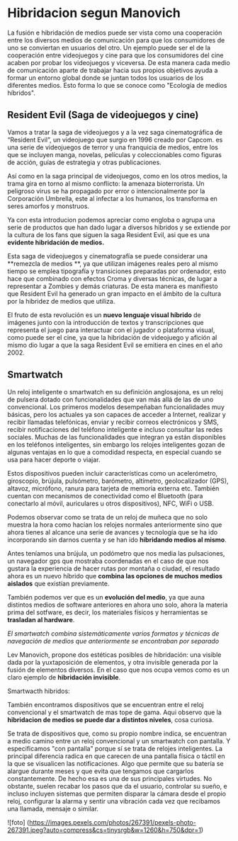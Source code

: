 ﻿# Hibridacion segun Manovich

La fusión e hibridación de medios puede ser vista como una cooperación entre los diversos medios de comunicación para que los consumidores de uno se conviertan en usuarios del otro. Un ejemplo puede ser el de la cooperación entre videojuegos y cine para que los consumidores del cine acaben por probar los videojuegos y viceversa. De esta manera cada medio de comunicación aparte de trabajar hacia sus propios objetivos ayuda a formar un entorno global donde se juntan todos los usuarios de los diferentes medios. Esto forma lo que se conoce como "Ecología de medios híbridos".


## Resident Evil (Saga de videojuegos y cine)

Vamos a tratar la saga de videojuegos y a la vez saga cinematográfica de “Resident Evil”, un videojuego que surgio en 1996 creado por Capcom. es una serie de videojuegos de terror y una franquicia de medios, entre los que se incluyen manga, novelas, películas y coleccionables como figuras de acción, guías de estrategia y otras publicaciones.

  

Así como en la saga principal de videojuegos, como en los otros medios, la trama gira en torno al mismo conflicto: la amenaza bioterrorista. Un peligroso virus se ha propagado por error o intencionalmente por la Corporación Umbrella, este al infectar a los humanos, los transforma en seres amorfos y monstruos.

  

Ya con esta introducion podemos apreciar como engloba o agrupa una serie de productos que han dado lugar a diversos hibridos y se extiende por la cultura de los fans que siguen la saga Resident Evil, asi que es una **evidente hibridación de medios.**

  

Esta saga de videojuegos y cinematografía se puede considerar una **remezcla de medios **, ya que utilizan imágenes reales pero al mismo tiempo se emplea tipografía y transiciones preparadas por ordenador, esto hace que combinado con efectos Croma y diversas técnicas, de lugar a representar a Zombies y demás criaturas. De esta manera es manifiesto que Resident Evil ha generado un gran impacto en el ámbito de la cultura por la hibridez de medios que utiliza.

  

El fruto de esta revolución es un **nuevo lenguaje visual híbrido** de imágenes junto con la introducción de textos y transcripciones que representa el juego para interactuar con el jugador o plataforma visual, como puede ser el cine, ya que la hibridación de videojuego y afición al mismo dio lugar a que la saga Resident Evil se emitiera en cines en el año 2002.



## Smartwatch 

Un reloj inteligente o smartwatch en su definición anglosajona, es un reloj de pulsera dotado con funcionalidades que van más allá de las de uno convencional. Los primeros modelos desempeñaban funcionalidades muy básicas, pero los actuales ya son capaces de acceder a Internet, realizar y recibir llamadas telefónicas, enviar y recibir correos electrónicos y SMS, recibir notificaciones del teléfono inteligente e incluso consultar las redes sociales. Muchas de las funcionalidades que integran ya están disponibles en los teléfonos inteligentes, sin embargo los relojes inteligentes gozan de algunas ventajas en lo que a comodidad respecta, en especial cuando se usa para hacer deporte o viajar.

  

Estos dispositivos pueden incluir características como un acelerómetro, giroscopio, brújula, pulsómetro, barómetro, altímetro, geolocalizador (GPS), altavoz, micrófono, ranura para tarjeta de memoria externa etc. También cuentan con mecanismos de conectividad como el Bluetooth (para conectarlo al móvil, auriculares u otros dispositivos), NFC, WiFi o USB.

  

Podemos observar como se trata de un reloj de muñeca que no solo muestra la hora como hacían los relojes normales anteriormente sino que ahora tienes al alcance una serie de avances y tecnología que se ha ido incorporando sin darnos cuenta y se han ido **hibridando medios al mismo**.

  

Antes teníamos una brújula, un podómetro que nos media las pulsaciones, un navegador gps que mostraba coordenadas en el caso de que nos gustara la experiencia de hacer rutas por montaña o ciudad, el resultado ahora es un nuevo híbrido que **combina las opciones de muchos medios aislados** que existían previamente.

  

También podemos ver que es un **evolución del medio**, ya que auna distintos medios de software anteriores en ahora uno solo, ahora la materia prima del sotfware, es decir, los materiales físicos y herramientas se **trasladan al hardware**.

  

_El smartwatch combina sistemáticamente varios formatos y técnicas de navegación de medios que anteriormente se encontraban por separado_

Lev Manovich, propone dos estéticas posibles de hibridación: una visible dada por la yuxtaposición de elementos, y otra invisible generada por la fusión de elementos diversos. En el caso que nos ocupa vemos como es un claro ejemplo de **hibridación invisible**.

  

Smartwacth hibridos:

  

También encontramos dispositivos que se encuentran entre el reloj convencional y el smartwatch de mas tope de gama. Aqui observo que la **hibridacion de medios se puede dar a distintos niveles**, cosa curiosa.

  

Se trata de dispositivos que, como su propio nombre indica, se encuentran a medio camino entre un reloj convencional y un smartwatch con pantalla. Y especificamos "con pantalla" porque sí se trata de relojes inteligentes. La principal diferencia radica en que carecen de una pantalla física o táctil en la que se visualicen las notificaciones. Algo que permite que su batería se alargue durante meses y que evita que tengamos que cargarlos constantemente. De hecho esa es una de sus principales virtudes. No obstante, suelen recabar los pasos que da el usuario, controlar su sueño, e incluso incluyen sistemas que permiten disparar la cámara desde el propio reloj, configurar la alarma y sentir una vibración cada vez que recibamos una llamada, mensaje o similar.

![foto] (https://images.pexels.com/photos/267391/pexels-photo-267391.jpeg?auto=compress&cs=tinysrgb&w=1260&h=750&dpr=1)

